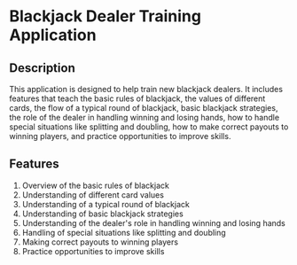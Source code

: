 ﻿# Blackjack Dealer Training Application

## Description

This application is designed to help train new blackjack dealers. It includes features that teach the basic rules of blackjack, the values of different cards, the flow of a typical round of blackjack, basic blackjack strategies, the role of the dealer in handling winning and losing hands, how to handle special situations like splitting and doubling, how to make correct payouts to winning players, and practice opportunities to improve skills.

## Features

1. Overview of the basic rules of blackjack
2. Understanding of different card values
3. Understanding of a typical round of blackjack
4. Understanding of basic blackjack strategies
5. Understanding of the dealer's role in handling winning and losing hands
6. Handling of special situations like splitting and doubling
7. Making correct payouts to winning players
8. Practice opportunities to improve skills


